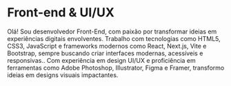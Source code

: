 Front-end & UI/UX
===================================================================================================================================
Olá! Sou desenvolvedor Front-End, com paixão por transformar ideias em experiências digitais envolventes. Trabalho com tecnologias como HTML5, CSS3, JavaScript e frameworks modernos como React, Next.js, Vite e Bootstrap, sempre buscando criar interfaces modernas, acessíveis e responsivas.. Com experiência em design UI/UX e proficiência em ferramentas como Adobe Photoshop, Illustrator, Figma e Framer, transformo ideias em designs visuais impactantes. 

